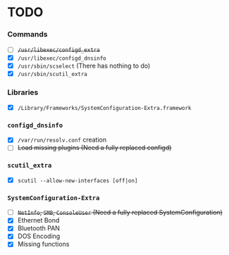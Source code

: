 # TODO

### Commands

- [ ] ~~`/usr/libexec/configd_extra`~~
- [x] `/usr/libexec/configd_dnsinfo`
- [x] `/usr/sbin/scselect` (There has nothing to do)
- [x] `/usr/sbin/scutil_extra`

### Libraries

- [x] `/Library/Frameworks/SystemConfiguration-Extra.framework`

### `configd_dnsinfo`

- [x] `/var/run/resolv.conf` creation
- [ ] ~~Load missing plugins (Need a fully replaced configd)~~

### `scutil_extra`
- [x] `scutil --allow-new-interfaces [off|on]`

### `SystemConfiguration-Extra`
- [ ] ~~`NetInfo`, `SMB`, `ConsoleUser` (Need a fully replaced SystemConfiguration)~~
- [x] Ethernet Bond
- [x] Bluetooth PAN
- [x] DOS Encoding
- [x] Missing functions
